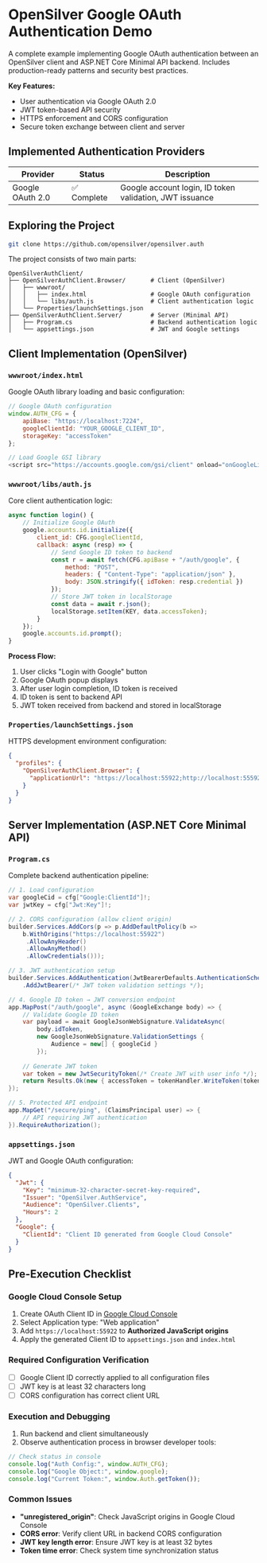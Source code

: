# OpenSilver Google OAuth Authentication Demo

A complete example implementing Google OAuth authentication between an OpenSilver client and ASP.NET Core Minimal API backend. Includes production-ready patterns and security best practices.

**Key Features:**
- User authentication via Google OAuth 2.0
- JWT token-based API security
- HTTPS enforcement and CORS configuration
- Secure token exchange between client and server

## Implemented Authentication Providers

| Provider | Status | Description |
|----------|--------|-------------|
| Google OAuth 2.0 | ✅ Complete | Google account login, ID token validation, JWT issuance |

## Exploring the Project

```bash
git clone https://github.com/opensilver/opensilver.auth
```

The project consists of two main parts:

```
OpenSilverAuthClient/
├── OpenSilverAuthClient.Browser/       # Client (OpenSilver)
│   ├── wwwroot/
│   │   ├── index.html                  # Google OAuth configuration
│   │   └── libs/auth.js                # Client authentication logic
│   └── Properties/launchSettings.json
├── OpenSilverAuthClient.Server/        # Server (Minimal API)
│   ├── Program.cs                      # Backend authentication logic
│   └── appsettings.json                # JWT and Google settings
```

## Client Implementation (OpenSilver)

### `wwwroot/index.html`
Google OAuth library loading and basic configuration:

```javascript
// Google OAuth configuration
window.AUTH_CFG = {
    apiBase: "https://localhost:7224",
    googleClientId: "YOUR_GOOGLE_CLIENT_ID",
    storageKey: "accessToken"
};

// Load Google GSI library
<script src="https://accounts.google.com/gsi/client" onload="onGoogleLibraryLoad()"></script>
```

### `wwwroot/libs/auth.js`
Core client authentication logic:

```javascript
async function login() {
    // Initialize Google OAuth
    google.accounts.id.initialize({
        client_id: CFG.googleClientId,
        callback: async (resp) => {
            // Send Google ID token to backend
            const r = await fetch(CFG.apiBase + "/auth/google", {
                method: "POST",
                headers: { "Content-Type": "application/json" },
                body: JSON.stringify({ idToken: resp.credential })
            });
            // Store JWT token in localStorage
            const data = await r.json();
            localStorage.setItem(KEY, data.accessToken);
        }
    });
    google.accounts.id.prompt();
}
```

**Process Flow:**
1. User clicks "Login with Google" button
2. Google OAuth popup displays
3. After user login completion, ID token is received
4. ID token is sent to backend API
5. JWT token received from backend and stored in localStorage

### `Properties/launchSettings.json`
HTTPS development environment configuration:

```json
{
  "profiles": {
    "OpenSilverAuthClient.Browser": {
      "applicationUrl": "https://localhost:55922;http://localhost:55592"
    }
  }
}
```

## Server Implementation (ASP.NET Core Minimal API)

### `Program.cs`
Complete backend authentication pipeline:

```csharp
// 1. Load configuration
var googleCid = cfg["Google:ClientId"]!;
var jwtKey = cfg["Jwt:Key"]!;

// 2. CORS configuration (allow client origin)
builder.Services.AddCors(p => p.AddDefaultPolicy(b =>
    b.WithOrigins("https://localhost:55922")
     .AllowAnyHeader()
     .AllowAnyMethod()
     .AllowCredentials()));

// 3. JWT authentication setup
builder.Services.AddAuthentication(JwtBearerDefaults.AuthenticationScheme)
    .AddJwtBearer(/* JWT token validation settings */);

// 4. Google ID token → JWT conversion endpoint
app.MapPost("/auth/google", async (GoogleExchange body) => {
    // Validate Google ID token
    var payload = await GoogleJsonWebSignature.ValidateAsync(
        body.idToken,
        new GoogleJsonWebSignature.ValidationSettings { 
            Audience = new[] { googleCid } 
        });
    
    // Generate JWT token
    var token = new JwtSecurityToken(/* Create JWT with user info */);
    return Results.Ok(new { accessToken = tokenHandler.WriteToken(token) });
});

// 5. Protected API endpoint
app.MapGet("/secure/ping", (ClaimsPrincipal user) => {
    // API requiring JWT authentication
}).RequireAuthorization();
```

### `appsettings.json`
JWT and Google OAuth configuration:

```json
{
  "Jwt": {
    "Key": "minimum-32-character-secret-key-required",
    "Issuer": "OpenSilver.AuthService",
    "Audience": "OpenSilver.Clients",
    "Hours": 2
  },
  "Google": {
    "ClientId": "Client ID generated from Google Cloud Console"
  }
}
```

## Pre-Execution Checklist

### Google Cloud Console Setup
1. Create OAuth Client ID in [Google Cloud Console](https://console.cloud.google.com)
2. Select Application type: "Web application"
3. Add `https://localhost:55922` to **Authorized JavaScript origins**
4. Apply the generated Client ID to `appsettings.json` and `index.html`

### Required Configuration Verification
- [ ] Google Client ID correctly applied to all configuration files
- [ ] JWT key is at least 32 characters long
- [ ] CORS configuration has correct client URL

### Execution and Debugging
1. Run backend and client simultaneously
2. Observe authentication process in browser developer tools:

```javascript
// Check status in console
console.log("Auth Config:", window.AUTH_CFG);
console.log("Google Object:", window.google);
console.log("Current Token:", window.Auth.getToken());
```

### Common Issues
- **"unregistered_origin"**: Check JavaScript origins in Google Cloud Console
- **CORS error**: Verify client URL in backend CORS configuration
- **JWT key length error**: Ensure JWT key is at least 32 bytes
- **Token time error**: Check system time synchronization status
